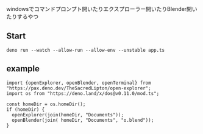 
windowsでコマンドプロンプト開いたりエクスプローラー開いたりBlender開いたりするやつ

## Start

```
deno run --watch --allow-run --allow-env --unstable app.ts
```

## example

```
import {openExplorer, openBlender, openTerminal} from "https://pax.deno.dev/TheSacredLipton/open-explorer";
import os from "https://deno.land/x/dos@v0.11.0/mod.ts";

const homeDir = os.homeDir();
if (homeDir) {
  openExplorer(join(homeDir, "Documents"));
  openBlender(join( homeDir, "Documents", "o.blend"));
}
```